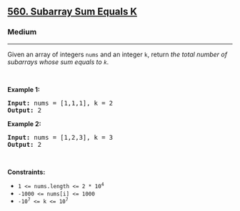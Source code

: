 <h2><a href="https://leetcode.com/problems/subarray-sum-equals-k/">560. Subarray Sum Equals K</a></h2><h3>Medium</h3><hr><div><p>Given an array of integers <code>nums</code> and an integer <code>k</code>, return <em>the total number of subarrays whose sum equals to <code>k</code></em>.</p>

<p>&nbsp;</p>
<p><strong>Example 1:</strong></p>
<pre style="position: relative;"><strong>Input:</strong> nums = [1,1,1], k = 2
<strong>Output:</strong> 2
<div class="open_grepper_editor" title="Edit &amp; Save To Grepper"></div></pre><p><strong>Example 2:</strong></p>
<pre style="position: relative;"><strong>Input:</strong> nums = [1,2,3], k = 3
<strong>Output:</strong> 2
<div class="open_grepper_editor" title="Edit &amp; Save To Grepper"></div></pre>
<p>&nbsp;</p>
<p><strong>Constraints:</strong></p>

<ul>
	<li><code>1 &lt;= nums.length &lt;= 2 * 10<sup>4</sup></code></li>
	<li><code>-1000 &lt;= nums[i] &lt;= 1000</code></li>
	<li><code>-10<sup>7</sup> &lt;= k &lt;= 10<sup>7</sup></code></li>
</ul>
</div>